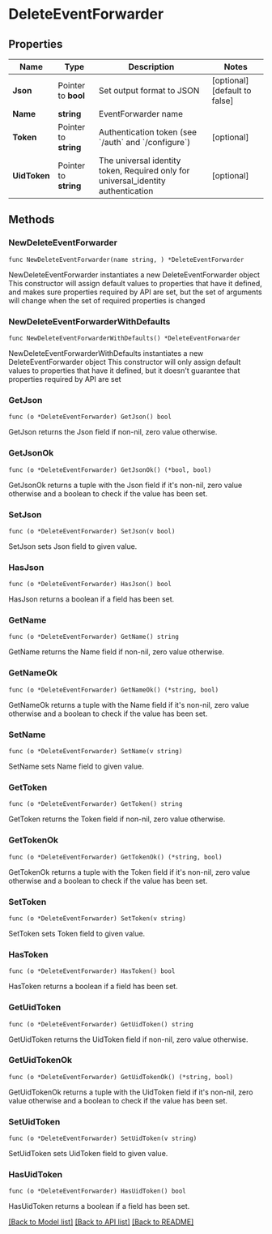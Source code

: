 # DeleteEventForwarder

## Properties

Name | Type | Description | Notes
------------ | ------------- | ------------- | -------------
**Json** | Pointer to **bool** | Set output format to JSON | [optional] [default to false]
**Name** | **string** | EventForwarder name | 
**Token** | Pointer to **string** | Authentication token (see &#x60;/auth&#x60; and &#x60;/configure&#x60;) | [optional] 
**UidToken** | Pointer to **string** | The universal identity token, Required only for universal_identity authentication | [optional] 

## Methods

### NewDeleteEventForwarder

`func NewDeleteEventForwarder(name string, ) *DeleteEventForwarder`

NewDeleteEventForwarder instantiates a new DeleteEventForwarder object
This constructor will assign default values to properties that have it defined,
and makes sure properties required by API are set, but the set of arguments
will change when the set of required properties is changed

### NewDeleteEventForwarderWithDefaults

`func NewDeleteEventForwarderWithDefaults() *DeleteEventForwarder`

NewDeleteEventForwarderWithDefaults instantiates a new DeleteEventForwarder object
This constructor will only assign default values to properties that have it defined,
but it doesn't guarantee that properties required by API are set

### GetJson

`func (o *DeleteEventForwarder) GetJson() bool`

GetJson returns the Json field if non-nil, zero value otherwise.

### GetJsonOk

`func (o *DeleteEventForwarder) GetJsonOk() (*bool, bool)`

GetJsonOk returns a tuple with the Json field if it's non-nil, zero value otherwise
and a boolean to check if the value has been set.

### SetJson

`func (o *DeleteEventForwarder) SetJson(v bool)`

SetJson sets Json field to given value.

### HasJson

`func (o *DeleteEventForwarder) HasJson() bool`

HasJson returns a boolean if a field has been set.

### GetName

`func (o *DeleteEventForwarder) GetName() string`

GetName returns the Name field if non-nil, zero value otherwise.

### GetNameOk

`func (o *DeleteEventForwarder) GetNameOk() (*string, bool)`

GetNameOk returns a tuple with the Name field if it's non-nil, zero value otherwise
and a boolean to check if the value has been set.

### SetName

`func (o *DeleteEventForwarder) SetName(v string)`

SetName sets Name field to given value.


### GetToken

`func (o *DeleteEventForwarder) GetToken() string`

GetToken returns the Token field if non-nil, zero value otherwise.

### GetTokenOk

`func (o *DeleteEventForwarder) GetTokenOk() (*string, bool)`

GetTokenOk returns a tuple with the Token field if it's non-nil, zero value otherwise
and a boolean to check if the value has been set.

### SetToken

`func (o *DeleteEventForwarder) SetToken(v string)`

SetToken sets Token field to given value.

### HasToken

`func (o *DeleteEventForwarder) HasToken() bool`

HasToken returns a boolean if a field has been set.

### GetUidToken

`func (o *DeleteEventForwarder) GetUidToken() string`

GetUidToken returns the UidToken field if non-nil, zero value otherwise.

### GetUidTokenOk

`func (o *DeleteEventForwarder) GetUidTokenOk() (*string, bool)`

GetUidTokenOk returns a tuple with the UidToken field if it's non-nil, zero value otherwise
and a boolean to check if the value has been set.

### SetUidToken

`func (o *DeleteEventForwarder) SetUidToken(v string)`

SetUidToken sets UidToken field to given value.

### HasUidToken

`func (o *DeleteEventForwarder) HasUidToken() bool`

HasUidToken returns a boolean if a field has been set.


[[Back to Model list]](../README.md#documentation-for-models) [[Back to API list]](../README.md#documentation-for-api-endpoints) [[Back to README]](../README.md)


